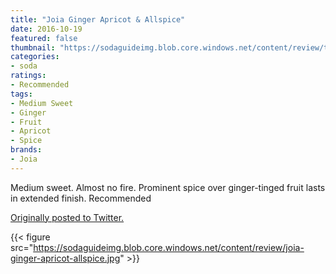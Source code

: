 ```yaml
---
title: "Joia Ginger Apricot & Allspice"
date: 2016-10-19
featured: false
thumbnail: "https://sodaguideimg.blob.core.windows.net/content/review/thumbs/joia-ginger-apricot-allspice.jpg"
categories:
- soda
ratings:
- Recommended
tags:
- Medium Sweet
- Ginger
- Fruit
- Apricot
- Spice
brands:
- Joia
---
```


Medium sweet. Almost no fire. Prominent spice over ginger-tinged fruit lasts in extended finish. Recommended

[Originally posted to Twitter.](https://twitter.com/Cavorter/status/788789150652563456)

{{< figure src="https://sodaguideimg.blob.core.windows.net/content/review/joia-ginger-apricot-allspice.jpg" >}}

